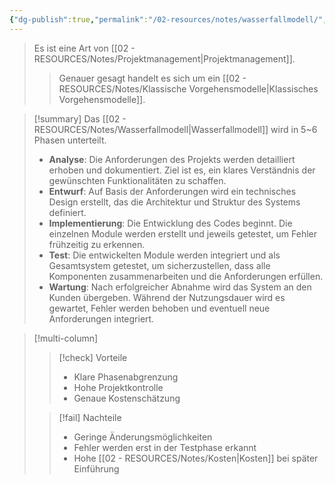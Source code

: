 ```yaml
---
{"dg-publish":true,"permalink":"/02-resources/notes/wasserfallmodell/","tags":["projektmanagement","GFN/prüfungsrelevant/AP1/vorbereitung"]}
---
```



>Es ist eine Art von [[02 - RESOURCES/Notes/Projektmanagement\|Projektmanagement]].
>>Genauer gesagt handelt es sich um ein [[02 - RESOURCES/Notes/Klassische Vorgehensmodelle\|Klassisches Vorgehensmodelle]].

>[!summary] 
>Das [[02 - RESOURCES/Notes/Wasserfallmodell\|Wasserfallmodell]] wird in 5~6 Phasen unterteilt.
><style> .container {font-family: sans-serif; text-align: center;} .button-wrapper button {z-index: 1;height: 40px; width: 100px; margin: 10px;padding: 5px;} .excalidraw .App-menu_top .buttonList { display: flex;} .excalidraw-wrapper { height: 800px; margin: 50px; position: relative;} :root[dir="ltr"] .excalidraw .layer-ui__wrapper .zen-mode-transition.App-menu_bottom--transition-left {transform: none;} </style><script src="https://cdn.jsdelivr.net/npm/react@17/umd/react.production.min.js"></script><script src="https://cdn.jsdelivr.net/npm/react-dom@17/umd/react-dom.production.min.js"></script><script type="text/javascript" src="https://cdn.jsdelivr.net/npm/@excalidraw/excalidraw@0/dist/excalidraw.production.min.js"></script><div id="Wasserfallmodell_2024-11-10_1458.49.excalidraw.md1"></div><script>(function(){const InitialData={"type":"excalidraw","version":2,"source":"https://github.com/zsviczian/obsidian-excalidraw-plugin/releases/tag/2.8.3","elements":[{"id":"cDLVfheSCrGGYIdzUBa2k","type":"rectangle","x":-453.5,"y":-366.2109375,"width":237,"height":50,"angle":0,"strokeColor":"#1e1e1e","backgroundColor":"transparent","fillStyle":"solid","strokeWidth":2,"strokeStyle":"solid","roughness":1,"opacity":100,"groupIds":[],"frameId":null,"index":"a0","roundness":{"type":3},"seed":1902144065,"version":215,"versionNonce":199332815,"isDeleted":false,"boundElements":[{"type":"text","id":"9lb6yjXj"},{"id":"YkZf5GoM1thDPNjRZcwnZ","type":"arrow"}],"updated":1731247329566,"link":null,"locked":false},{"id":"9lb6yjXj","type":"text","x":-371.25997161865234,"y":-353.7109375,"width":72.51994323730469,"height":25,"angle":0,"strokeColor":"#1e1e1e","backgroundColor":"transparent","fillStyle":"solid","strokeWidth":2,"strokeStyle":"solid","roughness":1,"opacity":100,"groupIds":[],"frameId":null,"index":"a1","roundness":null,"seed":1073554511,"version":116,"versionNonce":1888740089,"isDeleted":false,"boundElements":[],"updated":1741713855524,"link":null,"locked":false,"text":"Analyse","rawText":"Analyse","fontSize":20,"fontFamily":5,"textAlign":"center","verticalAlign":"middle","containerId":"cDLVfheSCrGGYIdzUBa2k","originalText":"Analyse","autoResize":true,"lineHeight":1.25},{"id":"JdaKDWHFKMWV9WnGfzk1o","type":"rectangle","x":-290,"y":-291.2109375,"width":237,"height":50,"angle":0,"strokeColor":"#1e1e1e","backgroundColor":"transparent","fillStyle":"solid","strokeWidth":2,"strokeStyle":"solid","roughness":1,"opacity":100,"groupIds":[],"frameId":null,"index":"a2","roundness":{"type":3},"seed":1590431937,"version":246,"versionNonce":556201985,"isDeleted":false,"boundElements":[{"type":"text","id":"nno7TXDO"},{"id":"YkZf5GoM1thDPNjRZcwnZ","type":"arrow"},{"id":"4NSsnGRksrmTwOuEJcSPk","type":"arrow"}],"updated":1731247395468,"link":null,"locked":false},{"id":"nno7TXDO","type":"text","x":-211.58995819091797,"y":-278.7109375,"width":80.17991638183594,"height":25,"angle":0,"strokeColor":"#1e1e1e","backgroundColor":"transparent","fillStyle":"solid","strokeWidth":2,"strokeStyle":"solid","roughness":1,"opacity":100,"groupIds":[],"frameId":null,"index":"a3","roundness":null,"seed":2137936033,"version":157,"versionNonce":1550156887,"isDeleted":false,"boundElements":[],"updated":1741713864765,"link":null,"locked":false,"text":"Entwurf","rawText":"Entwurf","fontSize":20,"fontFamily":5,"textAlign":"center","verticalAlign":"middle","containerId":"JdaKDWHFKMWV9WnGfzk1o","originalText":"Entwurf","autoResize":true,"lineHeight":1.25},{"id":"jy5cT0BZues36VeUNzxRT","type":"rectangle","x":-122,"y":-219.2109375,"width":218.96063133280495,"height":46.10261131136065,"angle":0,"strokeColor":"#1e1e1e","backgroundColor":"transparent","fillStyle":"solid","strokeWidth":2,"strokeStyle":"solid","roughness":1,"opacity":100,"groupIds":[],"frameId":null,"index":"a4","roundness":{"type":3},"seed":1206045697,"version":498,"versionNonce":218224899,"isDeleted":false,"boundElements":[{"type":"text","id":"r6tg299w"},{"id":"4NSsnGRksrmTwOuEJcSPk","type":"arrow"},{"id":"jBtPmai55KzOB8RJtiasG","type":"arrow"}],"updated":1739287274066,"link":null,"locked":false},{"id":"r6tg299w","type":"text","x":-88.59961750010143,"y":-208.65963184431968,"width":152.1598663330078,"height":25,"angle":0,"strokeColor":"#1e1e1e","backgroundColor":"transparent","fillStyle":"solid","strokeWidth":2,"strokeStyle":"solid","roughness":1,"opacity":100,"groupIds":[],"frameId":null,"index":"a5","roundness":null,"seed":1686873057,"version":432,"versionNonce":51524579,"isDeleted":false,"boundElements":[],"updated":1739287274067,"link":null,"locked":false,"text":"Implementierung","rawText":"Implementierung","fontSize":20,"fontFamily":5,"textAlign":"center","verticalAlign":"middle","containerId":"jy5cT0BZues36VeUNzxRT","originalText":"Implementierung","autoResize":true,"lineHeight":1.25},{"id":"PI7rjCSCm9AtD9ed0jBcf","type":"rectangle","x":32.28912485385297,"y":-134.16221429269046,"width":150.74926855997364,"height":36.887058895156315,"angle":0,"strokeColor":"#1e1e1e","backgroundColor":"transparent","fillStyle":"solid","strokeWidth":2,"strokeStyle":"solid","roughness":1,"opacity":100,"groupIds":[],"frameId":null,"index":"a6","roundness":{"type":3},"seed":939792193,"version":601,"versionNonce":877975213,"isDeleted":false,"boundElements":[{"type":"text","id":"FSlC8vMy"},{"id":"iWCZk06HD-3C0SVRmyhJ0","type":"arrow"},{"id":"jBtPmai55KzOB8RJtiasG","type":"arrow"}],"updated":1739287288622,"link":null,"locked":false},{"id":"FSlC8vMy","type":"text","x":83.56379117729682,"y":-128.2186848451123,"width":48.19993591308594,"height":25,"angle":0,"strokeColor":"#1e1e1e","backgroundColor":"transparent","fillStyle":"solid","strokeWidth":2,"strokeStyle":"solid","roughness":1,"opacity":100,"groupIds":[],"frameId":null,"index":"a7","roundness":null,"seed":820086561,"version":536,"versionNonce":1309956557,"isDeleted":false,"boundElements":[],"updated":1739287288623,"link":null,"locked":false,"text":"Test","rawText":"Test","fontSize":20,"fontFamily":5,"textAlign":"center","verticalAlign":"middle","containerId":"PI7rjCSCm9AtD9ed0jBcf","originalText":"Test","autoResize":true,"lineHeight":1.25},{"id":"odDRGi57eXQdP-BGxGQW_","type":"rectangle","x":165.41142049881103,"y":-52.67205645948923,"width":237,"height":35,"angle":0,"strokeColor":"#1e1e1e","backgroundColor":"transparent","fillStyle":"solid","strokeWidth":2,"strokeStyle":"solid","roughness":1,"opacity":100,"groupIds":[],"frameId":null,"index":"a8","roundness":{"type":3},"seed":704901761,"version":613,"versionNonce":459307309,"isDeleted":false,"boundElements":[{"type":"text","id":"hpaWTu97"},{"id":"iWCZk06HD-3C0SVRmyhJ0","type":"arrow"}],"updated":1739287290541,"link":null,"locked":false},{"id":"hpaWTu97","type":"text","x":244.1014534577954,"y":-47.67205645948923,"width":79.61993408203125,"height":25,"angle":0,"strokeColor":"#1e1e1e","backgroundColor":"transparent","fillStyle":"solid","strokeWidth":2,"strokeStyle":"solid","roughness":1,"opacity":100,"groupIds":[],"frameId":null,"index":"a9","roundness":null,"seed":1690565217,"version":538,"versionNonce":347261837,"isDeleted":false,"boundElements":[],"updated":1739287290541,"link":null,"locked":false,"text":"Wartung","rawText":"Wartung","fontSize":20,"fontFamily":5,"textAlign":"center","verticalAlign":"middle","containerId":"odDRGi57eXQdP-BGxGQW_","originalText":"Wartung","autoResize":true,"lineHeight":1.25},{"id":"YkZf5GoM1thDPNjRZcwnZ","type":"arrow","x":-335.1,"y":-311.2109375,"width":40.10000000000002,"height":44.89999999999998,"angle":0,"strokeColor":"#1e1e1e","backgroundColor":"transparent","fillStyle":"solid","strokeWidth":2,"strokeStyle":"solid","roughness":1,"opacity":100,"groupIds":[],"frameId":null,"index":"aA","roundness":null,"seed":1409618735,"version":98,"versionNonce":907105657,"isDeleted":false,"boundElements":[],"updated":1741713864815,"link":null,"locked":false,"points":[[0,0],[0,44.89999999999998],[40.10000000000002,44.89999999999998]],"lastCommittedPoint":null,"startBinding":{"elementId":"cDLVfheSCrGGYIdzUBa2k","focus":0.0008438818565402763,"gap":5,"fixedPoint":[0.49957805907172986,1.1]},"endBinding":{"elementId":"JdaKDWHFKMWV9WnGfzk1o","focus":0.003999999999999773,"gap":5,"fixedPoint":[-0.02109704641350211,0.4980000000000001]},"startArrowhead":null,"endArrowhead":"arrow","elbowed":true,"fixedSegments":null,"startIsSpecial":null,"endIsSpecial":null},{"id":"4NSsnGRksrmTwOuEJcSPk","type":"arrow","x":-171.6,"y":-236.2109375,"width":44.599999999999994,"height":39.99706728943167,"angle":0,"strokeColor":"#1e1e1e","backgroundColor":"transparent","fillStyle":"solid","strokeWidth":2,"strokeStyle":"solid","roughness":1,"opacity":100,"groupIds":[],"frameId":null,"index":"aB","roundness":null,"seed":518387247,"version":402,"versionNonce":404373081,"isDeleted":false,"boundElements":[],"updated":1741713864816,"link":null,"locked":false,"points":[[0,0],[0,39.99706728943167],[44.599999999999994,39.99706728943167]],"lastCommittedPoint":null,"startBinding":{"elementId":"JdaKDWHFKMWV9WnGfzk1o","focus":0.0008438818565400364,"gap":5,"fixedPoint":[0.49957805907173,1.1]},"endBinding":{"elementId":"jy5cT0BZues36VeUNzxRT","focus":0.002352941176470454,"gap":5,"fixedPoint":[-0.02109704641350211,0.4988235294117648]},"startArrowhead":null,"endArrowhead":"arrow","elbowed":true,"fixedSegments":null,"startIsSpecial":null,"endIsSpecial":null},{"id":"jBtPmai55KzOB8RJtiasG","type":"arrow","x":-12.612072785636684,"y":-168.10832618863935,"width":39.90119763948965,"height":52.328162912035125,"angle":0,"strokeColor":"#1e1e1e","backgroundColor":"transparent","fillStyle":"solid","strokeWidth":2,"strokeStyle":"solid","roughness":1,"opacity":100,"groupIds":[],"frameId":null,"index":"aC","roundness":null,"seed":1672149505,"version":696,"versionNonce":1529439415,"isDeleted":false,"boundElements":[],"updated":1741713843353,"link":null,"locked":false,"points":[[0,0],[0,52.328162912035125],[39.90119763948965,52.328162912035125]],"lastCommittedPoint":null,"startBinding":{"elementId":"jy5cT0BZues36VeUNzxRT","focus":0.0008438818565400963,"gap":5,"fixedPoint":[0.49957805907173,1.0588235294117647]},"endBinding":{"elementId":"PI7rjCSCm9AtD9ed0jBcf","focus":0.0033333333333331427,"gap":5,"fixedPoint":[-0.02109704641350211,0.4983333333333334]},"startArrowhead":null,"endArrowhead":"arrow","elbowed":true,"fixedSegments":null,"startIsSpecial":null,"endIsSpecial":null},{"id":"iWCZk06HD-3C0SVRmyhJ0","type":"arrow","x":107.60015184752757,"y":-92.27515539753415,"width":52.811268651283456,"height":57.00309893804493,"angle":0,"strokeColor":"#1e1e1e","backgroundColor":"transparent","fillStyle":"solid","strokeWidth":2,"strokeStyle":"solid","roughness":1,"opacity":100,"groupIds":[],"frameId":null,"index":"aD","roundness":null,"seed":245825249,"version":777,"versionNonce":1076475351,"isDeleted":false,"boundElements":[],"updated":1741713843355,"link":null,"locked":false,"points":[[0,0],[0,57.00309893804493],[52.811268651283456,57.00309893804493]],"lastCommittedPoint":null,"startBinding":{"elementId":"PI7rjCSCm9AtD9ed0jBcf","focus":0.0008438818565400365,"gap":5,"fixedPoint":[0.49957805907173,1.0833333333333333]},"endBinding":{"elementId":"odDRGi57eXQdP-BGxGQW_","focus":0.005714285714285389,"gap":5,"fixedPoint":[-0.02109704641350211,0.49714285714285733]},"startArrowhead":null,"endArrowhead":"arrow","elbowed":true,"fixedSegments":null,"startIsSpecial":null,"endIsSpecial":null}],"appState":{"theme":"dark","viewBackgroundColor":"#ffffff","currentItemStrokeColor":"#1e1e1e","currentItemBackgroundColor":"transparent","currentItemFillStyle":"solid","currentItemStrokeWidth":2,"currentItemStrokeStyle":"solid","currentItemRoughness":1,"currentItemOpacity":100,"currentItemFontFamily":5,"currentItemFontSize":20,"currentItemTextAlign":"left","currentItemStartArrowhead":null,"currentItemEndArrowhead":"arrow","currentItemArrowType":"elbow","scrollX":476.0239897554646,"scrollY":526.7863139174863,"zoom":{"value":1.355222},"currentItemRoundness":"round","gridSize":20,"gridStep":5,"gridModeEnabled":false,"gridColor":{"Bold":"rgba(217, 217, 217, 0.5)","Regular":"rgba(230, 230, 230, 0.5)"},"currentStrokeOptions":null,"frameRendering":{"enabled":true,"clip":true,"name":true,"outline":true},"objectsSnapModeEnabled":false,"activeTool":{"type":"selection","customType":null,"locked":false,"lastActiveTool":null}},"files":{}};InitialData.scrollToContent=true;App=()=>{const e=React.useRef(null),t=React.useRef(null),[n,i]=React.useState({width:void 0,height:void 0});return React.useEffect(()=>{i({width:t.current.getBoundingClientRect().width,height:t.current.getBoundingClientRect().height});const e=()=>{i({width:t.current.getBoundingClientRect().width,height:t.current.getBoundingClientRect().height})};return window.addEventListener("resize",e),()=>window.removeEventListener("resize",e)},[t]),React.createElement(React.Fragment,null,React.createElement("div",{className:"excalidraw-wrapper",ref:t},React.createElement(ExcalidrawLib.Excalidraw,{ref:e,width:n.width,height:n.height,initialData:InitialData,viewModeEnabled:!0,zenModeEnabled:!0,gridModeEnabled:!1})))},excalidrawWrapper=document.getElementById("Wasserfallmodell_2024-11-10_1458.49.excalidraw.md1");ReactDOM.render(React.createElement(App),excalidrawWrapper);})();</script>
>- **Analyse**: Die Anforderungen des Projekts werden detailliert erhoben und dokumentiert. Ziel ist es, ein klares Verständnis der gewünschten Funktionalitäten zu schaffen.
>- **Entwurf**: Auf Basis der Anforderungen wird ein technisches Design erstellt, das die Architektur und Struktur des Systems definiert.
>- **Implementierung**: Die Entwicklung des Codes beginnt. Die einzelnen Module werden erstellt und jeweils getestet, um Fehler frühzeitig zu erkennen.
>- **Test**: Die entwickelten Module werden integriert und als Gesamtsystem getestet, um sicherzustellen, dass alle Komponenten zusammenarbeiten und die Anforderungen erfüllen.
>- **Wartung**: Nach erfolgreicher Abnahme wird das System an den Kunden übergeben. Während der Nutzungsdauer wird es gewartet, Fehler werden behoben und eventuell neue Anforderungen integriert.

>[!multi-column]
>
>>[!check] Vorteile
>>- Klare Phasenabgrenzung
>>- Hohe Projektkontrolle
>>- Genaue Kostenschätzung
>
>>[!fail] Nachteile
>>- Geringe Änderungsmöglichkeiten
>>- Fehler werden erst in der Testphase erkannt
>>- Hohe [[02 - RESOURCES/Notes/Kosten\|Kosten]] bei später Einführung

